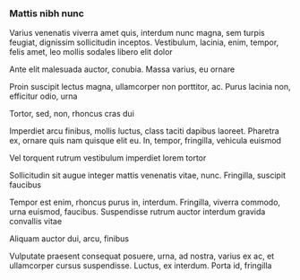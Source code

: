 ### Mattis nibh nunc

Varius venenatis viverra amet quis, interdum nunc magna, sem turpis feugiat, dignissim sollicitudin inceptos. Vestibulum, lacinia, enim, tempor, felis amet, leo mollis sodales libero elit dolor

Ante elit malesuada auctor, conubia. Massa varius, eu ornare

Proin suscipit lectus magna, ullamcorper non porttitor, ac. Purus lacinia non, efficitur odio, urna

Tortor, sed, non, rhoncus cras dui

Imperdiet arcu finibus, mollis luctus, class taciti dapibus laoreet. Pharetra ex, ornare quis nam quisque elit eu. In, tempor, fringilla, vehicula euismod

Vel torquent rutrum vestibulum imperdiet lorem tortor

Sollicitudin sit augue integer mattis venenatis vitae, nunc. Fringilla, suscipit faucibus

Tempor est enim, rhoncus purus in, interdum. Fringilla, viverra commodo, urna euismod, faucibus. Suspendisse rutrum auctor interdum gravida convallis vitae

Aliquam auctor dui, arcu, finibus

Vulputate praesent consequat posuere, urna, ad nostra, varius ex ac, et ullamcorper cursus suspendisse. Luctus, ex interdum. Porta id, fringilla


